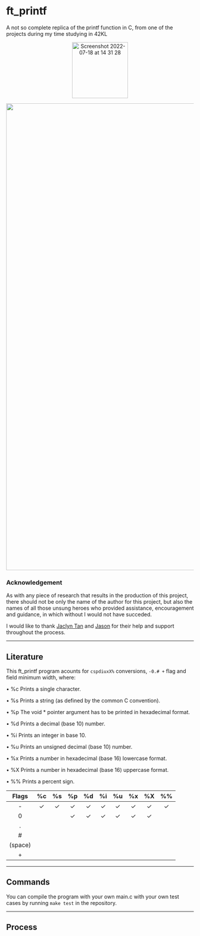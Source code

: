 # ft_printf
A not so complete replica of the printf function in C, from one of the projects during my time studying in 42KL

<p align="center">
<img 
    width="150" 
    alt="Screenshot 2022-07-18 at 14 31 28" 
    src="https://user-images.githubusercontent.com/99158692/179455859-7203c776-952d-4c33-ae66-28a5d43d50e5.png"
  >
</p>

<p align="center">
<img 
    width="1252"
    alt="Screenshot 2022-07-18 at 14 32 20"
    src="https://user-images.githubusercontent.com/99158692/179455963-19084249-2480-4a79-85d5-495c78d1b221.png"
  >
</p>


### Acknowledgement
As with any piece of research that results in the production of this project, there should not be only the name of
the author for this project, but also the names of all those unsung heroes who provided assistance, encouragement
and guidance, in which without I would not have succeded.


I would like to thank [Jaclyn Tan](https://github.com/Jachokoreto) and [Jason](https://github.com/jasonkwm) for their
help and support throughout the process.

---

## Literature
This ft_printf program acounts for `cspdiuxX%` conversions, `-0.# +` flag and field minimum width, where:

• %c Prints a single character.

• %s Prints a string (as defined by the common C convention).

• %p The void * pointer argument has to be printed in hexadecimal format.

• %d Prints a decimal (base 10) number.

• %i Prints an integer in base 10.

• %u Prints an unsigned decimal (base 10) number.

• %x Prints a number in hexadecimal (base 16) lowercase format.

• %X Prints a number in hexadecimal (base 16) uppercase format.

• %% Prints a percent sign.

|   Flags   |  %c   |  %s   |   %p  |   %d  |   %i  |   %u  |   %x  |   %X  |  %%   |
| :---:     | :---: | :---: | :---: | :---: | :---: | :---: | :---: | :---: | :---: |
| -         |   ✓   |   ✓  |  ✓    |  ✓    | ✓    | ✓     |  ✓   |  ✓    | ✓     |
| 0         |       |       |  ✓    |   ✓  |  ✓    | ✓     |  ✓   |   ✓   |       |
| .         |       |       |       |       |       |       |       |       |       |
| #         |       |       |       |       |       |       |       |       |       |
|  (space)  |       |       |       |       |       |       |       |       |       |
| +         |       |       |       |       |       |       |       |       |       |

---

## Commands
You can compile the program with your own main.c with your own test cases by running `make test` in the repository.

---

## Process

